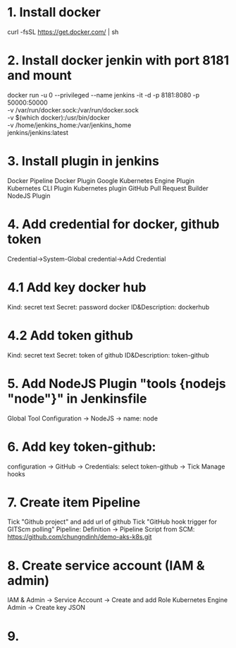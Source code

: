# 1. Install docker
curl -fsSL https://get.docker.com/ | sh
# 2. Install docker jenkin with port 8181 and mount
docker run -u 0 --privileged --name jenkins -it -d -p 8181:8080 -p 50000:50000 \
-v /var/run/docker.sock:/var/run/docker.sock \
-v $(which docker):/usr/bin/docker \
-v /home/jenkins_home:/var/jenkins_home \
jenkins/jenkins:latest
# 3. Install plugin in jenkins
Docker Pipeline
Docker Plugin
Google Kubernetes Engine Plugin
Kubernetes CLI Plugin
Kubernetes plugin
GitHub Pull Request Builder
NodeJS Plugin
# 4. Add credential for docker, github token
Credential->System-Global credential->Add Credential
# 4.1 Add key docker hub
Kind: secret text
Secret: password docker
ID&Description: dockerhub
# 4.2 Add token github
Kind: secret text
Secret: token of github
ID&Description: token-github
# 5. Add NodeJS Plugin  "tools {nodejs "node"}" in Jenkinsfile
Global Tool Configuration -> NodeJS -> name: node
# 6. Add key token-github: 
configuration -> GitHub -> Credentials: select token-github -> Tick Manage hooks

# 7. Create item Pipeline
Tick "Github project" and add url of github
Tick "GitHub hook trigger for GITScm polling"
Pipeline: Definition -> Pipeline Script from SCM: https://github.com/chungndinh/demo-aks-k8s.git
# 8. Create service account (IAM & admin)
IAM & Admin -> Service Account -> Create and add Role Kubernetes Engine Admin -> Create key JSON
# 9. 

